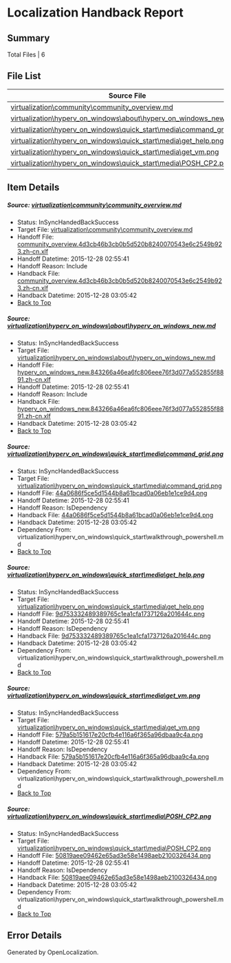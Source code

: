 # <a name='report-top'></a> Localization Handback Report

## Summary
 Total Files | 6

## File List
 Source File | Status | Details 
 ----------- | ------ | ------- 
 [virtualization\community\community_overview.md](https://github.com/OpenLocalizationOrg/hyperV/blob/5417a4a6e7bc239c31bb647fce9a009f4b14321d/virtualization/community/community_overview.md) | InSyncHandedBackSuccess | [Details](#ed968510a1e72e532a3e4df850bed9a40050619c93)
 [virtualization\hyperv_on_windows\about\hyperv_on_windows_new.md](https://github.com/OpenLocalizationOrg/hyperV/blob/12f7c767616edce7d01378dd3005ea329c762da4/virtualization/hyperv_on_windows/about/hyperv_on_windows_new.md) | InSyncHandedBackSuccess | [Details](#cbbce5951ccdf4ff1a3a5b98adf62f364c5c9aed98)
 [virtualization\hyperv_on_windows\quick_start\media\command_grid.png](https://github.com/OpenLocalizationOrg/hyperV/blob/5417a4a6e7bc239c31bb647fce9a009f4b14321d/virtualization/hyperv_on_windows/quick_start/media/command_grid.png) | InSyncHandedBackSuccess | [Details](#44a0686f5ce5d1544b8a61bcad0a06eb1e1ce9d4128)
 [virtualization\hyperv_on_windows\quick_start\media\get_help.png](https://github.com/OpenLocalizationOrg/hyperV/blob/5417a4a6e7bc239c31bb647fce9a009f4b14321d/virtualization/hyperv_on_windows/quick_start/media/get_help.png) | InSyncHandedBackSuccess | [Details](#9d753332489389765c1ea1cfa1737126a201644c138)
 [virtualization\hyperv_on_windows\quick_start\media\get_vm.png](https://github.com/OpenLocalizationOrg/hyperV/blob/5417a4a6e7bc239c31bb647fce9a009f4b14321d/virtualization/hyperv_on_windows/quick_start/media/get_vm.png) | InSyncHandedBackSuccess | [Details](#579a5b151617e20cfb4e116a6f365a96dbaa9c4a139)
 [virtualization\hyperv_on_windows\quick_start\media\POSH_CP2.png](https://github.com/OpenLocalizationOrg/hyperV/blob/5417a4a6e7bc239c31bb647fce9a009f4b14321d/virtualization/hyperv_on_windows/quick_start/media/POSH_CP2.png) | InSyncHandedBackSuccess | [Details](#50819aee09462e65ad3e58e1498aeb2100326434148)

## Item Details
##### <a name='ed968510a1e72e532a3e4df850bed9a40050619c93'></a> Source: [virtualization\community\community_overview.md](https://github.com/OpenLocalizationOrg/hyperV/blob/5417a4a6e7bc239c31bb647fce9a009f4b14321d/virtualization/community/community_overview.md)
* Status: InSyncHandedBackSuccess
* Target File: [virtualization\community\community_overview.md](https://github.com/OpenLocalizationOrg/hyperV.zh-cn/blob/89db3a2eebc8d8a21d1c87b36abc87c9afad6b50/virtualization/community/community_overview.md)
* Handoff File: [community_overview.4d3cb46b3cb0b5d520b8240070543e6c2549b923.zh-cn.xlf](https://github.com/OpenLocalizationOrg/olhandoff/blob/460a55695b92602e1562522813370221391fa86b/ol-handoff/OpenLocalizationOrg/hyperV.zh-cn/master/community_overview.4d3cb46b3cb0b5d520b8240070543e6c2549b923.zh-cn.xlf)
* Handoff Datetime: 2015-12-28 02:55:41
* Handoff Reason: Include
* Handback File: [community_overview.4d3cb46b3cb0b5d520b8240070543e6c2549b923.zh-cn.xlf](https://github.com/OpenLocalizationOrg/olhandback/blob/0cd1481a45824cbabed1918815a4a224faebbacd/ol-handback/OpenLocalizationOrg/hyperV.zh-cn/master/community_overview.4d3cb46b3cb0b5d520b8240070543e6c2549b923.zh-cn.xlf)
* Handback Datetime: 2015-12-28 03:05:42
* [Back to Top](#report-top)

##### <a name='cbbce5951ccdf4ff1a3a5b98adf62f364c5c9aed98'></a> Source: [virtualization\hyperv_on_windows\about\hyperv_on_windows_new.md](https://github.com/OpenLocalizationOrg/hyperV/blob/12f7c767616edce7d01378dd3005ea329c762da4/virtualization/hyperv_on_windows/about/hyperv_on_windows_new.md)
* Status: InSyncHandedBackSuccess
* Target File: [virtualization\hyperv_on_windows\about\hyperv_on_windows_new.md](https://github.com/OpenLocalizationOrg/hyperV.zh-cn/blob/89db3a2eebc8d8a21d1c87b36abc87c9afad6b50/virtualization/hyperv_on_windows/about/hyperv_on_windows_new.md)
* Handoff File: [hyperv_on_windows_new.843266a46ea6fc806eee76f3d077a552855f8891.zh-cn.xlf](https://github.com/OpenLocalizationOrg/olhandoff/blob/460a55695b92602e1562522813370221391fa86b/ol-handoff/OpenLocalizationOrg/hyperV.zh-cn/master/hyperv_on_windows_new.843266a46ea6fc806eee76f3d077a552855f8891.zh-cn.xlf)
* Handoff Datetime: 2015-12-28 02:55:41
* Handoff Reason: Include
* Handback File: [hyperv_on_windows_new.843266a46ea6fc806eee76f3d077a552855f8891.zh-cn.xlf](https://github.com/OpenLocalizationOrg/olhandback/blob/0cd1481a45824cbabed1918815a4a224faebbacd/ol-handback/OpenLocalizationOrg/hyperV.zh-cn/master/hyperv_on_windows_new.843266a46ea6fc806eee76f3d077a552855f8891.zh-cn.xlf)
* Handback Datetime: 2015-12-28 03:05:42
* [Back to Top](#report-top)

##### <a name='44a0686f5ce5d1544b8a61bcad0a06eb1e1ce9d4128'></a> Source: [virtualization\hyperv_on_windows\quick_start\media\command_grid.png](https://github.com/OpenLocalizationOrg/hyperV/blob/5417a4a6e7bc239c31bb647fce9a009f4b14321d/virtualization/hyperv_on_windows/quick_start/media/command_grid.png)
* Status: InSyncHandedBackSuccess
* Target File: [virtualization\hyperv_on_windows\quick_start\media\command_grid.png](https://github.com/OpenLocalizationOrg/hyperV.zh-cn/blob/89db3a2eebc8d8a21d1c87b36abc87c9afad6b50/virtualization/hyperv_on_windows/quick_start/media/command_grid.png)
* Handoff File: [44a0686f5ce5d1544b8a61bcad0a06eb1e1ce9d4.png](https://github.com/OpenLocalizationOrg/olhandoff/blob/460a55695b92602e1562522813370221391fa86b/ol-handoff/OpenLocalizationOrg/hyperV.zh-cn/master/44a0686f5ce5d1544b8a61bcad0a06eb1e1ce9d4.png)
* Handoff Datetime: 2015-12-28 02:55:41
* Handoff Reason: IsDependency
* Handback File: [44a0686f5ce5d1544b8a61bcad0a06eb1e1ce9d4.png](https://github.com/OpenLocalizationOrg/olhandback/blob/0cd1481a45824cbabed1918815a4a224faebbacd/ol-handback/OpenLocalizationOrg/hyperV.zh-cn/master/44a0686f5ce5d1544b8a61bcad0a06eb1e1ce9d4.png)
* Handback Datetime: 2015-12-28 03:05:42
* Dependency From: virtualization\hyperv_on_windows\quick_start\walkthrough_powershell.md
* [Back to Top](#report-top)

##### <a name='9d753332489389765c1ea1cfa1737126a201644c138'></a> Source: [virtualization\hyperv_on_windows\quick_start\media\get_help.png](https://github.com/OpenLocalizationOrg/hyperV/blob/5417a4a6e7bc239c31bb647fce9a009f4b14321d/virtualization/hyperv_on_windows/quick_start/media/get_help.png)
* Status: InSyncHandedBackSuccess
* Target File: [virtualization\hyperv_on_windows\quick_start\media\get_help.png](https://github.com/OpenLocalizationOrg/hyperV.zh-cn/blob/89db3a2eebc8d8a21d1c87b36abc87c9afad6b50/virtualization/hyperv_on_windows/quick_start/media/get_help.png)
* Handoff File: [9d753332489389765c1ea1cfa1737126a201644c.png](https://github.com/OpenLocalizationOrg/olhandoff/blob/460a55695b92602e1562522813370221391fa86b/ol-handoff/OpenLocalizationOrg/hyperV.zh-cn/master/9d753332489389765c1ea1cfa1737126a201644c.png)
* Handoff Datetime: 2015-12-28 02:55:41
* Handoff Reason: IsDependency
* Handback File: [9d753332489389765c1ea1cfa1737126a201644c.png](https://github.com/OpenLocalizationOrg/olhandback/blob/0cd1481a45824cbabed1918815a4a224faebbacd/ol-handback/OpenLocalizationOrg/hyperV.zh-cn/master/9d753332489389765c1ea1cfa1737126a201644c.png)
* Handback Datetime: 2015-12-28 03:05:42
* Dependency From: virtualization\hyperv_on_windows\quick_start\walkthrough_powershell.md
* [Back to Top](#report-top)

##### <a name='579a5b151617e20cfb4e116a6f365a96dbaa9c4a139'></a> Source: [virtualization\hyperv_on_windows\quick_start\media\get_vm.png](https://github.com/OpenLocalizationOrg/hyperV/blob/5417a4a6e7bc239c31bb647fce9a009f4b14321d/virtualization/hyperv_on_windows/quick_start/media/get_vm.png)
* Status: InSyncHandedBackSuccess
* Target File: [virtualization\hyperv_on_windows\quick_start\media\get_vm.png](https://github.com/OpenLocalizationOrg/hyperV.zh-cn/blob/89db3a2eebc8d8a21d1c87b36abc87c9afad6b50/virtualization/hyperv_on_windows/quick_start/media/get_vm.png)
* Handoff File: [579a5b151617e20cfb4e116a6f365a96dbaa9c4a.png](https://github.com/OpenLocalizationOrg/olhandoff/blob/460a55695b92602e1562522813370221391fa86b/ol-handoff/OpenLocalizationOrg/hyperV.zh-cn/master/579a5b151617e20cfb4e116a6f365a96dbaa9c4a.png)
* Handoff Datetime: 2015-12-28 02:55:41
* Handoff Reason: IsDependency
* Handback File: [579a5b151617e20cfb4e116a6f365a96dbaa9c4a.png](https://github.com/OpenLocalizationOrg/olhandback/blob/0cd1481a45824cbabed1918815a4a224faebbacd/ol-handback/OpenLocalizationOrg/hyperV.zh-cn/master/579a5b151617e20cfb4e116a6f365a96dbaa9c4a.png)
* Handback Datetime: 2015-12-28 03:05:42
* Dependency From: virtualization\hyperv_on_windows\quick_start\walkthrough_powershell.md
* [Back to Top](#report-top)

##### <a name='50819aee09462e65ad3e58e1498aeb2100326434148'></a> Source: [virtualization\hyperv_on_windows\quick_start\media\POSH_CP2.png](https://github.com/OpenLocalizationOrg/hyperV/blob/5417a4a6e7bc239c31bb647fce9a009f4b14321d/virtualization/hyperv_on_windows/quick_start/media/POSH_CP2.png)
* Status: InSyncHandedBackSuccess
* Target File: [virtualization\hyperv_on_windows\quick_start\media\POSH_CP2.png](https://github.com/OpenLocalizationOrg/hyperV.zh-cn/blob/89db3a2eebc8d8a21d1c87b36abc87c9afad6b50/virtualization/hyperv_on_windows/quick_start/media/POSH_CP2.png)
* Handoff File: [50819aee09462e65ad3e58e1498aeb2100326434.png](https://github.com/OpenLocalizationOrg/olhandoff/blob/460a55695b92602e1562522813370221391fa86b/ol-handoff/OpenLocalizationOrg/hyperV.zh-cn/master/50819aee09462e65ad3e58e1498aeb2100326434.png)
* Handoff Datetime: 2015-12-28 02:55:41
* Handoff Reason: IsDependency
* Handback File: [50819aee09462e65ad3e58e1498aeb2100326434.png](https://github.com/OpenLocalizationOrg/olhandback/blob/0cd1481a45824cbabed1918815a4a224faebbacd/ol-handback/OpenLocalizationOrg/hyperV.zh-cn/master/50819aee09462e65ad3e58e1498aeb2100326434.png)
* Handback Datetime: 2015-12-28 03:05:42
* Dependency From: virtualization\hyperv_on_windows\quick_start\walkthrough_powershell.md
* [Back to Top](#report-top)


## Error Details

Generated by OpenLocalization.
